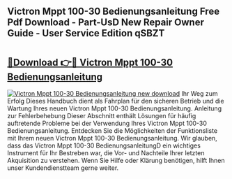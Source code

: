 ## Victron Mppt 100-30 Bedienungsanleitung Free Pdf Download - Part-UsD New Repair Owner Guide - User Service Edition qSBZT

# <h2><a href="http://df53k1q.blite.top/?on=Victron+Mppt+100-30+Bedienungsanleitung">🔗Download 👉🔴 Victron Mppt 100-30 Bedienungsanleitung</a></h2>

[![Victron Mppt 100-30 Bedienungsanleitung new download](https://i.imgur.com/lujVjoI.png)](http://df53k1q.blite.top/?on=Victron+Mppt+100-30+Bedienungsanleitung)
Ihr Weg zum Erfolg Dieses Handbuch dient als Fahrplan für den sicheren Betrieb und die Wartung Ihres neuen Victron Mppt 100-30 Bedienungsanleitung. Anleitung zur Fehlerbehebung Dieser Abschnitt enthält Lösungen für häufig auftretende Probleme bei der Verwendung Ihres Victron Mppt 100-30 Bedienungsanleitung. Entdecken Sie die Möglichkeiten der Funktionsliste mit Ihrem neuen Victron Mppt 100-30 Bedienungsanleitung. Wir glauben, dass das Victron Mppt 100-30 BedienungsanleitungD ein wichtiges Instrument für Ihr Bestreben war, die Vor- und Nachteile Ihrer letzten Akquisition zu verstehen. Wenn Sie Hilfe oder Klärung benötigen, hilft Ihnen unser Kundendienstteam gerne weiter.
